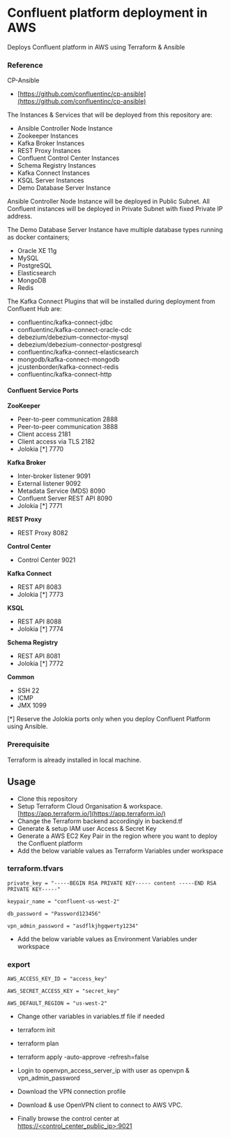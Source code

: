 # Confluent platform deployment in AWS

Deploys Confluent platform in AWS using Terraform & Ansible

### Reference

CP-Ansible

- [https://github.com/confluentinc/cp-ansible](https://github.com/confluentinc/cp-ansible)

The Instances & Services that will be deployed from this repository are:

- Ansible Controller Node Instance
- Zookeeper Instances
- Kafka Broker Instances
- REST Proxy Instances
- Confluent Control Center Instances
- Schema Registry Instances
- Kafka Connect Instances
- KSQL Server Instances
- Demo Database Server Instance

Ansible Controller Node Instance will be deployed in Public Subnet. All Confluent instances will be deployed in Private Subnet with fixed Private IP address.

The Demo Database Server Instance have multiple database types running as docker containers;

- Oracle XE 11g
- MySQL
- PostgreSQL
- Elasticsearch
- MongoDB
- Redis

The Kafka Connect Plugins that will be installed during deployment from Confluent Hub are:

- confluentinc/kafka-connect-jdbc
- confluentinc/kafka-connect-oracle-cdc
- debezium/debezium-connector-mysql
- debezium/debezium-connector-postgresql
- confluentinc/kafka-connect-elasticsearch
- mongodb/kafka-connect-mongodb
- jcustenborder/kafka-connect-redis
- confluentinc/kafka-connect-http

#### Confluent Service Ports

**ZooKeeper**

- Peer-to-peer communication 2888
- Peer-to-peer communication 3888
- Client access 2181
- Client access via TLS 2182
- Jolokia [*] 7770

**Kafka Broker**

- Inter-broker listener 9091
- External listener 9092
- Metadata Service (MDS) 8090
- Confluent Server REST API 8090
- Jolokia [*] 7771

**REST Proxy**

- REST Proxy 8082

**Control Center**

- Control Center 9021

**Kafka Connect**

- REST API 8083
- Jolokia [*] 7773

**KSQL**

- REST API 8088
- Jolokia [*] 7774

**Schema Registry**

- REST API 8081
- Jolokia [*] 7772

**Common**

- SSH 22
- ICMP
- JMX 1099

[*] Reserve the Jolokia ports only when you deploy Confluent Platform using Ansible.

### Prerequisite

Terraform is already installed in local machine.

## Usage

- Clone this repository
- Setup Terraform Cloud Organisation & workspace. [https://app.terraform.io/](https://app.terraform.io/)
- Change the Terraform backend accordingly in backend.tf
- Generate & setup IAM user Access & Secret Key
- Generate a AWS EC2 Key Pair in the region where you want to deploy the Confluent platform
- Add the below variable values as Terraform Variables under workspace

### terraform.tfvars

```
private_key = "-----BEGIN RSA PRIVATE KEY----- content -----END RSA PRIVATE KEY-----"

keypair_name = "confluent-us-west-2"

db_password = "Password123456"

vpn_admin_password = "asdflkjhgqwerty1234"
```

- Add the below variable values as Environment Variables under workspace

### export

```
AWS_ACCESS_KEY_ID = "access_key"

AWS_SECRET_ACCESS_KEY = "secret_key"

AWS_DEFAULT_REGION = "us-west-2"
```

- Change other variables in variables.tf file if needed
- terraform init
- terraform plan
- terraform apply -auto-approve -refresh=false

- Login to openvpn_access_server_ip with user as openvpn & vpn_admin_password
- Download the VPN connection profile
- Download & use OpenVPN client to connect to AWS VPC.

- Finally browse the control center at [https://<control_center_public_ip>:9021](https://<control_center_public_ip>:9021)
